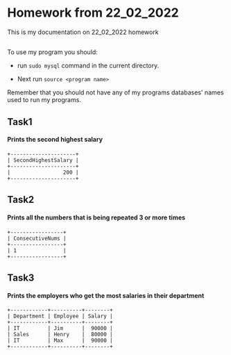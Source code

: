 # Homework from 22_02_2022

This is my documentation on 22_02_2022 homework
##
To use my program you should:

* run ```sudo mysql``` command in the current directory. 

* Next run ```source <program name>```

Remember that you should not have any of my programs databases' names used to run my programs.

## Task1

#### Prints the second highest salary

```
+---------------------+
| SecondHighestSalary |
+---------------------+
|                 200 |
+---------------------+

```
## Task2

#### Prints all the numbers that is being repeated 3 or more times

```
+-----------------+
| ConsecutiveNums |
+-----------------+
| 1               |
+-----------------+

```
## Task3

#### Prints the employers who get the most salaries in their department
```
+------------+----------+--------+
| Department | Employee | Salary |
+------------+----------+--------+
| IT         | Jim      |  90000 |
| Sales      | Henry    |  80000 |
| IT         | Max      |  90000 |
+------------+----------+--------+


```

